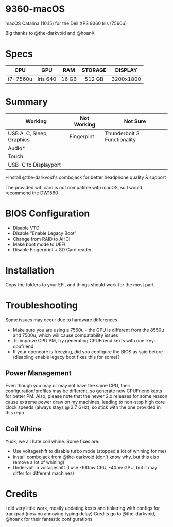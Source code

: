 # 9360-macOS
macOS Catalina (10.15) for the Dell XPS 9360 Iris (7560u)

Big thanks to @the-darkvoid and @hoanX

# Specs
|    CPU   |   GPU    |  RAM  | STORAGE |    DISPLAY    |
|:--------:|:--------:|:-----:|:-------:|:-------------:|
| i7-7560u | Iris 640 | 16 GB |  512 GB |   3200x1800   |

# Summary
| Working                          | Not Working                   | Not Sure                    |
|----------------------------------|-------------------------------|-----------------------------|
| USB A, C, Sleep, Graphics        | Fingerpint                    | Thunderbolt 3 Functionality |
| Audio*                           |                               |                             |
| Touch                            |                               |                             |
| USB-C to Displayport             |                               |                             |

\*Install @the-darkvoid's combojack for better headphone quality & support

The provided wifi card is not compatible with macOS, so I would recommend the DW1560

# BIOS Configuration
- Disable VTD
- Disable "Enable Legacy Boot"
- Change from RAID to AHCI
- Make boot mode to UEFI
- Disable Fingerprint + SD Card reader

# Installation
Copy the folders to your EFI, and things should work for the most part.

# Troubleshooting
Some issues may occur due to hardware differences
- Make sure you are using a 7560u - the GPU is different from the 8550u and 7500u, which will cause compatability issues
- To improve CPU PM, try generating CPUFriend kexts with one-key-cpufriend
- If your opencore is freezing, did you configure the BIOS as said before (disabling enable legacy boot fixes this for some)?

## Power Management
Even though you may or may not have the same CPU, their configuration/profiles may be different, so generate new CPUFriend kexts for better PM.
Also, please note that the newer 2.x releases for some reason cause extreme power draw on my machines, leading to non-stop high core clock speeds (always stays @ 3.7 GHz), so stick with the one provided in this repo

## Coil Whine
Yuck, we all hate coil whine. Some fixes are:
- Use voltageshift to disable turbo mode (stopped a lot of whining for me)
- Install combojack from @the-darkvoid (don't know why, but this also remove a lot of whining)
- Undervolt in voltageshift (I use -100mv CPU, -40mv GPU, but it may differ for different machines)

# Credits
I did very little work, mostly updating kexts and tinkering with configs for trackpad (now no annoying typing delay)
Credits go to @the-darkvoid, @hoanx for their fantastic configurations
